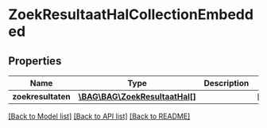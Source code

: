 # ZoekResultaatHalCollectionEmbedded

## Properties
Name | Type | Description | Notes
------------ | ------------- | ------------- | -------------
**zoekresultaten** | [**\BAG\BAG\ZoekResultaatHal[]**](ZoekResultaatHal.md) |  | [optional] 

[[Back to Model list]](../../README.md#documentation-for-models) [[Back to API list]](../../README.md#documentation-for-api-endpoints) [[Back to README]](../../README.md)

